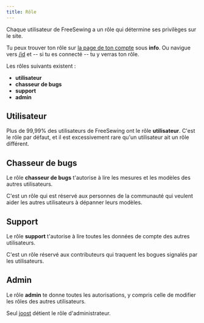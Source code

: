 ```yaml
---
title: Rôle
---
```


Chaque utilisateur de FreeSewing a un rôle qui détermine ses privilèges sur le site.

Tu peux trouver ton rôle sur [la page de ton compte](/account) sous **info**.
Ou navigue vers [/id](/id) et -- si tu es connecté -- tu y verras ton rôle.

Les rôles suivants existent :

- **utilisateur**
- **chasseur de bugs**
- **support**
- **admin**

## Utilisateur

Plus de 99,99% des utilisateurs de FreeSewing ont le rôle **utilisateur**.
C'est le rôle par défaut, et il est excessivement rare qu'un utilisateur ait un rôle différent.

## Chasseur de bugs

Le rôle **chasseur de bugs** t'autorise à lire les mesures et les modèles
des autres utilisateurs.

C'est un rôle qui est réservé aux personnes de la communauté qui veulent aider
les autres utilisateurs à dépanner leurs modèles.

## Support

Le rôle **support** t'autorise à lire toutes les données de compte des autres utilisateurs.

C'est un rôle réservé aux contributeurs qui traquent les bogues signalés par les utilisateurs.

## Admin

Le rôle **admin** te donne toutes les autorisations, y compris celle de modifier les rôles des autres utilisateurs.

Seul [joost](/users/user?id=1) détient le rôle d'administrateur.
